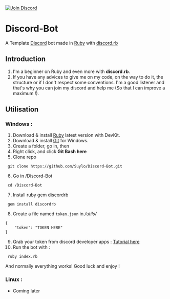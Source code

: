 [![Join Discord](https://img.shields.io/badge/discord-join-7289DA.svg)](http://discord.suylo.fr)

# **Discord-Bot**
A Template [Discord](https://discord.com) bot made in [Ruby](https://www.ruby-lang.org/en/Ruby) with [discord.rb](https://github.com/shardlab/discordrb)

## **Introduction**
1. I'm a beginner on Ruby and even more with <strong>discord.rb</strong>.
2. If you have any advices to give me on my code, on the way to do it, the structure or if I don't respect some conventions. I'm a good listener and that's why you can join my discord and help me (So that I can improve a maximum !).


## **Utilisation**

### Windows :
1. Download & install [Ruby](https://rubyinstaller.org/) latest version with DevKit.
2. Download & install [Git](https://git-scm.com/download/) for Windows.
3. Create a folder, go in, then
4. Right click, and click **Git Bash here**
5. Clone repo
```
 git clone https://github.com/Suylo/Discord-Bot.git
```
6. Go in /Discord-Bot
```
 cd /Discord-Bot
```
7. Install ruby gem discordrb
```
 gem install discordrb
```

8. Create a file named `token.json` in */utils/* 
```
{
    "token": "TOKEN HERE"
}
```
9. Grab your token from discord developer apps : [Tutorial here](https://www.writebots.com/discord-bot-token/)
10. Run the bot with :
```
 ruby index.rb
```

And normally everything works! Good luck and enjoy !

### Linux : 
- Coming later